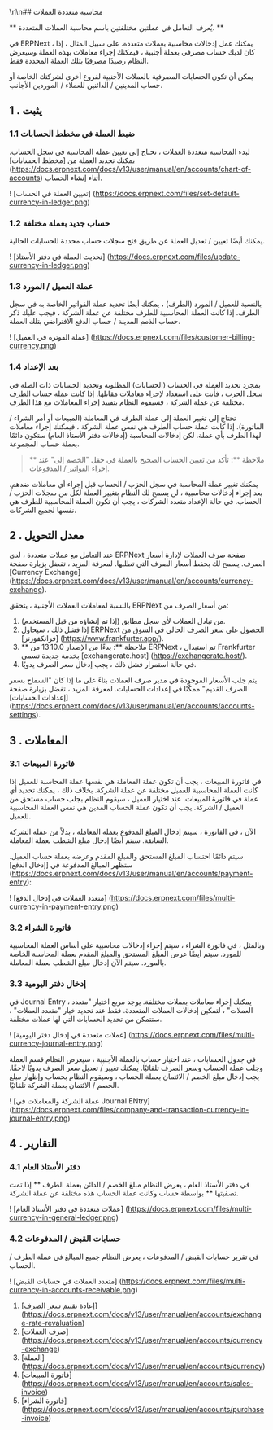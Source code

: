 \n\n## محاسبة متعددة العملات

** يُعرف التعامل في عملتين مختلفتين باسم محاسبة العملات المتعددة. **

في ERPNext ، يمكنك عمل إدخالات محاسبية بعملات متعددة. على سبيل المثال ، إذا كان لديك حساب مصرفي بعملة أجنبية ، فيمكنك إجراء معاملات بهذه العملة وسيعرض النظام رصيدًا مصرفيًا بتلك العملة المحددة فقط.

يمكن أن تكون الحسابات المصرفية بالعملات الأجنبية لفروع أخرى لشركتك الخاصة أو حساب المدينين / الدائنين للعملاء / الموردين الأجانب.

## 1 \. يثبت

### 1.1 ضبط العملة في مخطط الحسابات

لبدء المحاسبة متعددة العملات ، تحتاج إلى تعيين عملة المحاسبة في سجل الحساب. يمكنك تحديد العملة من [مخطط الحسابات] (https://docs.erpnext.com/docs/v13/user/manual/en/accounts/chart-of-accounts) أثناء إنشاء الحساب.

! [تعيين العملة في الحساب] (https://docs.erpnext.com/files/set-default-currency-in-ledger.png)

### 1.2 حساب جديد بعملة مختلفة

يمكنك أيضًا تعيين / تعديل العملة عن طريق فتح سجلات حساب محددة للحسابات الحالية.

! [تحديث العملة في دفتر الأستاذ] (https://docs.erpnext.com/files/update-currency-in-ledger.png)

### 1.3 عملة العميل / المورد

بالنسبة للعميل / المورد (الطرف) ، يمكنك أيضًا تحديد عملة الفواتير الخاصة به في سجل الطرف. إذا كانت العملة المحاسبية للطرف مختلفة عن عملة الشركة ، فيجب عليك ذكر حساب الذمم المدينة / حساب الدفع الافتراضي بتلك العملة.

! [عملة الفوترة في العميل] (https://docs.erpnext.com/files/customer-billing-currency.png)

### 1.4 بعد الإعداد

بمجرد تحديد العملة في الحساب (الحسابات) المطلوبة وتحديد الحسابات ذات الصلة في سجل الحزب ، فأنت على استعداد لإجراء معاملات مقابلها. إذا كانت عملة حساب الطرف مختلفة عن عملة الشركة ، فسيقوم النظام بتقييد إجراء المعاملات مع هذا الطرف.

تحتاج إلى تغيير العملة إلى عملة الطرف في المعاملة (المبيعات أو أمر الشراء / الفاتورة). إذا كانت عملة حساب الطرف هي نفس عملة الشركة ، فيمكنك إجراء معاملات لهذا الطرف بأي عملة. لكن إدخالات المحاسبة (إدخالات دفتر الأستاذ العام) ستكون دائمًا بعملة حساب المجموعة.

> ** ملاحظة **: تأكد من تعيين الحساب الصحيح بالعملة في حقل "الخصم إلى" عند إجراء الفواتير / المدفوعات.

يمكنك تغيير عملة المحاسبة في سجل الحزب / الحساب قبل إجراء أي معاملات ضدهم. بعد إجراء إدخالات محاسبية ، لن يسمح لك النظام بتغيير العملة لكل من سجلات الحزب / الحساب. في حالة الإعداد متعدد الشركات ، يجب أن تكون العملة المحاسبية للطرف هي نفسها لجميع الشركات.

## 2 \. معدل التحويل

عند التعامل مع عملات متعددة ، لدى ERPNext صفحة صرف العملات لإدارة أسعار الصرف. يسمح لك بحفظ أسعار الصرف التي تطلبها. لمعرفة المزيد ، تفضل بزيارة صفحة [Currency Exchange] (https://docs.erpnext.com/docs/v13/user/manual/en/accounts/currency-exchange).

بالنسبة لمعاملات العملات الأجنبية ، يتحقق ERPNext من أسعار الصرف من:

1. من تبادل العملات لأي سجل مطابق (إذا تم إنشاؤه من قبل المستخدم).
2. إذا فشل ذلك ، سيحاول ERPNext الحصول على سعر الصرف الحالي في السوق من [فرانكفورتر] (https://www.frankfurter.app/).
3. ** ملاحظة **: بدءًا من الإصدار 13.10.0 من ERPNext ، تم استبدال Frankfurter بخدمة جديدة تسمى [exchangerate.host] (https://exchangerate.host/).
4. في حالة استمرار فشل ذلك ، يجب إدخال سعر الصرف يدويًا.

يتم جلب الأسعار الموجودة في مدير صرف العملات بناءً على ما إذا كان "السماح بسعر الصرف القديم" ممكّنًا في إعدادات الحسابات. لمعرفة المزيد ، تفضل بزيارة صفحة [إعدادات الحسابات] (https://docs.erpnext.com/docs/v13/user/manual/en/accounts/accounts-settings).

## 3 \. المعاملات

### 3.1 فاتورة المبيعات

في فاتورة المبيعات ، يجب أن تكون عملة المعاملة هي نفسها عملة المحاسبة للعميل إذا كانت العملة المحاسبية للعميل مختلفة عن عملة الشركة. بخلاف ذلك ، يمكنك تحديد أي عملة في فاتورة المبيعات. عند اختيار العميل ، سيقوم النظام بجلب حساب مستحق من العميل / الشركة. يجب أن تكون عملة الحساب المدين هي نفس العملة المحاسبية للعميل.

الآن ، في الفاتورة ، سيتم إدخال المبلغ المدفوع بعملة المعاملة ، بدلاً من عملة الشركة السابقة. سيتم أيضًا إدخال مبلغ الشطب بعملة المعاملة.

سيتم دائمًا احتساب المبلغ المستحق والمبلغ المقدم وعرضه بعملة حساب العميل. ستظهر المبالغ المدفوعة في [إدخال الدفع] (https://docs.erpnext.com/docs/v13/user/manual/en/accounts/payment-entry):

! [متعدد العملات في إدخال الدفع] (https://docs.erpnext.com/files/multi-currency-in-payment-entry.png)

### 3.2 فاتورة الشراء

وبالمثل ، في فاتورة الشراء ، سيتم إجراء إدخالات محاسبية على أساس العملة المحاسبية للمورد. سيتم أيضًا عرض المبلغ المستحق والمبلغ المقدم بعملة المحاسبة الخاصة بالمورد. سيتم الآن إدخال مبلغ الشطب بعملة المعاملة.

### 3.3 إدخال دفتر اليومية

في Journal Entry ، يمكنك إجراء معاملات بعملات مختلفة. يوجد مربع اختيار "متعدد العملات" ، لتمكين إدخالات العملات المتعددة. فقط عند تحديد خيار "متعدد العملات" ، ستتمكن من تحديد الحسابات التي لها عملات مختلفة.

! [عملات متعددة في إدخال دفتر اليومية] (https://docs.erpnext.com/files/multi-currency-journal-entry.png)

في جدول الحسابات ، عند اختيار حساب بالعملة الأجنبية ، سيعرض النظام قسم العملة وجلب عملة الحساب وسعر الصرف تلقائيًا. يمكنك تغيير / تعديل سعر الصرف يدويًا لاحقًا. يجب إدخال مبلغ الخصم / الائتمان بعملة الحساب ، وسيقوم النظام بحساب وإظهار مبلغ الخصم / الائتمان بعملة الشركة تلقائيًا.

! [عملة الشركة والمعاملات في Journal ENtry] (https://docs.erpnext.com/files/company-and-transaction-currency-in-journal-entry.png)

## 4 \. التقارير

### 4.1 دفتر الأستاذ العام

في دفتر الأستاذ العام ، يعرض النظام مبلغ الخصم / الدائن بعملة الطرف ** إذا تمت تصفيتها ** بواسطة حساب وكانت عملة الحساب هذه مختلفة عن عملة الشركة.

! [عملات متعددة في دفتر الأستاذ العام] (https://docs.erpnext.com/files/multi-currency-in-general-ledger.png)

### 4.2 حسابات القبض / المدفوعات

في تقرير حسابات القبض / المدفوعات ، يعرض النظام جميع المبالغ في عملة الطرف / الحساب.

! [متعدد العملات في حسابات القبض] (https://docs.erpnext.com/files/multi-currency-in-accounts-receivable.png)

1. [إعادة تقييم سعر الصرف] (https://docs.erpnext.com/docs/v13/user/manual/en/accounts/exchange-rate-revaluation)
2. [صرف العملات] (https://docs.erpnext.com/docs/v13/user/manual/en/accounts/currency-exchange)
3. [العملة] (https://docs.erpnext.com/docs/v13/user/manual/en/accounts/currency)
4. [فاتورة المبيعات] (https://docs.erpnext.com/docs/v13/user/manual/en/accounts/sales-invoice)
5. [فاتورة الشراء] (https://docs.erpnext.com/docs/v13/user/manual/en/accounts/purchase-invoice)